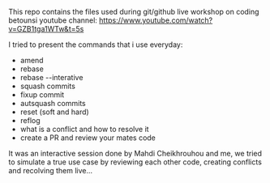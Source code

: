 This repo contains the files used during git/github live workshop on coding betounsi youtube channel:
https://www.youtube.com/watch?v=GZB1tga1WTw&t=5s

I tried to present the commands that i use everyday:
- amend
- rebase
- rebase --interative
- squash commits
- fixup commit
- autsquash commits
- reset (soft and hard)
- reflog
- what is a conflict and how to resolve it
- create a PR and review your mates code

It was an interactive session done by Mahdi Cheikhrouhou and me, we tried to simulate a true use case by reviewing each other code, creating conflicts and recolving them live...
